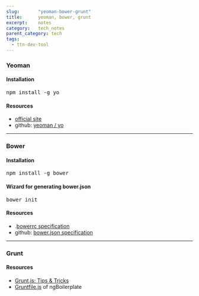 ```yaml
---
slug:       "yeoman-bower-grunt"
title:      yeoman, bower, grunt
excerpt:    notes
category:   tech_notes
parent_category: tech
tags:
  - ttn-dev-tool
---
```


### Yeoman

#### Installation

<pre>npm install -g yo</pre>

#### Resources

- <a href="http://yeoman.io/">official site</a>
- github: <a href="https://github.com/yeoman/yo">yeoman / yo</a>

***

### Bower

#### Installation

<pre>npm install -g bower</pre>

#### Wizard for generating bower.json

<pre>bower init</pre>

#### Resources

- .<a href="http://bower.io/docs/config/">bowerrc specification</a>
- github: <a href="https://github.com/bower/bower.json-spec">bower.json specification</a>

***

### Grunt

#### Resources

- <a href="http://quickleft.com/blog/grunt-js-tips-tricks">Grunt.js: Tips &amp; Tricks</a>
- <a href="https://github.com/ngbp/ngbp/blob/master/Gruntfile.js">Gruntfile.js</a> of ngBoilerplate

